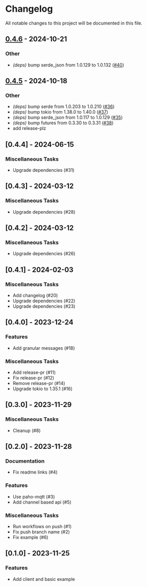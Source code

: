 # Changelog

All notable changes to this project will be documented in this file.

## [0.4.6](https://github.com/markhaehnel/bambulab/compare/v0.4.5...v0.4.6) - 2024-10-21

### Other

- *(deps)* bump serde_json from 1.0.129 to 1.0.132 ([#40](https://github.com/markhaehnel/bambulab/pull/40))

## [0.4.5](https://github.com/markhaehnel/bambulab/compare/v0.4.4...v0.4.5) - 2024-10-18

### Other

- *(deps)* bump serde from 1.0.203 to 1.0.210 ([#36](https://github.com/markhaehnel/bambulab/pull/36))
- *(deps)* bump tokio from 1.38.0 to 1.40.0 ([#37](https://github.com/markhaehnel/bambulab/pull/37))
- *(deps)* bump serde_json from 1.0.117 to 1.0.129 ([#35](https://github.com/markhaehnel/bambulab/pull/35))
- *(deps)* bump futures from 0.3.30 to 0.3.31 ([#38](https://github.com/markhaehnel/bambulab/pull/38))
- add release-plz

## [0.4.4] - 2024-06-15

### Miscellaneous Tasks

- Upgrade dependencies (#31)

## [0.4.3] - 2024-03-12

### Miscellaneous Tasks

- Upgrade dependencies (#28)

## [0.4.2] - 2024-03-12

### Miscellaneous Tasks

- Upgrade dependencies (#26)

## [0.4.1] - 2024-02-03

### Miscellaneous Tasks

- Add changelog (#20)
- Upgrade dependencies (#22)
- Upgrade dependencies (#23)

## [0.4.0] - 2023-12-24

### Features

- Add granular messages (#18)

### Miscellaneous Tasks

- Add release-pr (#11)
- Fix release-pr (#12)
- Remove release-pr (#14)
- Upgrade tokio to 1.35.1 (#16)

## [0.3.0] - 2023-11-29

### Miscellaneous Tasks

- Cleanup (#8)

## [0.2.0] - 2023-11-28

### Documentation

- Fix readme links (#4)

### Features

- Use paho-mqtt (#3)
- Add channel based api (#5)

### Miscellaneous Tasks

- Run workflows on push (#1)
- Fix push branch name (#2)
- Fix example (#6)

## [0.1.0] - 2023-11-25

### Features

- Add client and basic example

